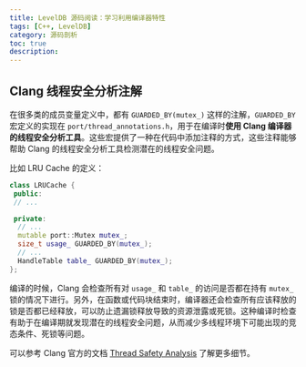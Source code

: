 ```yaml
---
title: LevelDB 源码阅读：学习利用编译器特性
tags: [C++, LevelDB]
category: 源码剖析
toc: true
description: 
---
```




## Clang 线程安全分析注解

在很多类的成员变量定义中，都有 `GUARDED_BY(mutex_)` 这样的注解，`GUARDED_BY` 宏定义的实现在 `port/thread_annotations.h`，用于在编译时**使用 Clang 编译器的线程安全分析工具**。这些宏提供了一种在代码中添加注释的方式，这些注释能够帮助 Clang 的线程安全分析工具检测潜在的线程安全问题。

比如 LRU Cache 的定义：

```c++
class LRUCache {
 public:
 // ...

 private:
  // ...
  mutable port::Mutex mutex_;
  size_t usage_ GUARDED_BY(mutex_);
  // ...
  HandleTable table_ GUARDED_BY(mutex_);
};
```

编译的时候，Clang 会检查所有对 `usage_` 和 `table_` 的访问是否都在持有 `mutex_` 锁的情况下进行。另外，在函数或代码块结束时，编译器还会检查所有应该释放的锁是否都已经释放，可以防止遗漏锁释放导致的资源泄露或死锁。这种编译时检查有助于在编译期就发现潜在的线程安全问题，从而减少多线程环境下可能出现的竞态条件、死锁等问题。

可以参考 Clang 官方的文档 [Thread Safety Analysis](https://clang.llvm.org/docs/ThreadSafetyAnalysis.html) 了解更多细节。